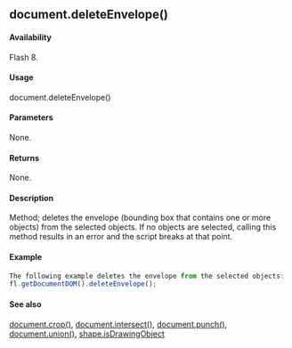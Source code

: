 ## document.deleteEnvelope()

#### Availability

Flash 8.

#### Usage

document.deleteEnvelope()

#### Parameters

None.

#### Returns

None.

#### Description

Method; deletes the envelope (bounding box that contains one or more objects) from the selected objects. If no objects are selected, calling this method results in an error and the script breaks at that point.

#### Example

```javascript
The following example deletes the envelope from the selected objects:
fl.getDocumentDOM().deleteEnvelope();

```
#### See also

[document.crop()](#!AdobeDocs/developers-animatesdk-docs/master/Document_object/docume37.md), [document.intersect()](#!AdobeDocs/developers-animatesdk-docs/master/Document_object/docume97.md), [document.punch()](#!AdobeDocs/developers-animatesdk-docs/master/Document_object/docum230.md), [document.union()](#!AdobeDocs/developers-animatesdk-docs/master/Document_object/docu6120.md), [shape.isDrawingObject](#!AdobeDocs/developers-animatesdk-docs/master/Shape_object/shape6.md)
